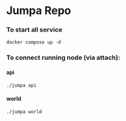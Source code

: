 # Jumpa Repo

### To start all service

```
docker compose up -d
```

### To connect running node (via attach):

#### api

```
./jumpa api
```

#### world

```
./jumpa world
```

